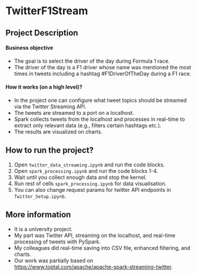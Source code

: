 # TwitterF1Stream

## Project Description
#### Business objective 
- The goal is to select the driver of the day during Formula 1 race. 
- The driver of the day is a F1 driver whose name was mentioned the most times in tweets including a hashtag #F1DriverOfTheDay during a F1 race.

#### How it works (on a high level)?
- In the project one can configure what tweet topics should be streamed via the Twitter Streaming API. 
- The tweets are streamed to a port on a localhost. 
- Spark collects tweets from the localhost and processes in real-time to extract only relevant data (e.g., filters certain hashtags etc.). 
- The results are visualized on charts.

## How to run the project?
1. Open `twitter_data_streaming.ipynb` and run the code blocks.
2. Open `spark_processing.ipynb` and run the code blocks 1-4.
3. Wait until you collect enough data and stop the kernel.
4. Run rest of cells `spark_processing.ipynb` for data visualisation.
4. You can also change request params for twitter API endpoints in `Twitter_Setup.ipynb`.

## More information
- It is a university project. 
- My part was Twitter API, streaming on the localhost, and real-time processing of tweets with PySpark. 
- My colleagues did real-time saving into CSV file, enhanced filtering, and charts.
- Our work was partially based on https://www.toptal.com/apache/apache-spark-streaming-twitter.
